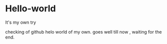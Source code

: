 # Hello-world
It's my own try


checking of github helo world of my own.
goes well till now , waiting for the end.
